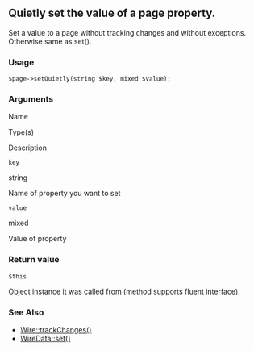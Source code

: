 Quietly set the value of a page property.
-----------------------------------------

Set a value to a page without tracking changes and without exceptions. Otherwise same as set().

### Usage

    $page->setQuietly(string $key, mixed $value);

### Arguments

Name

Type(s)

Description

`key`

string

Name of property you want to set

`value`

mixed

Value of property

### Return value

`$this`

Object instance it was called from (method supports fluent interface).

### See Also

*   [Wire::trackChanges()](/api/ref/wire/track-changes/)
*   [WireData::set()](/api/ref/wire-data/set/)

